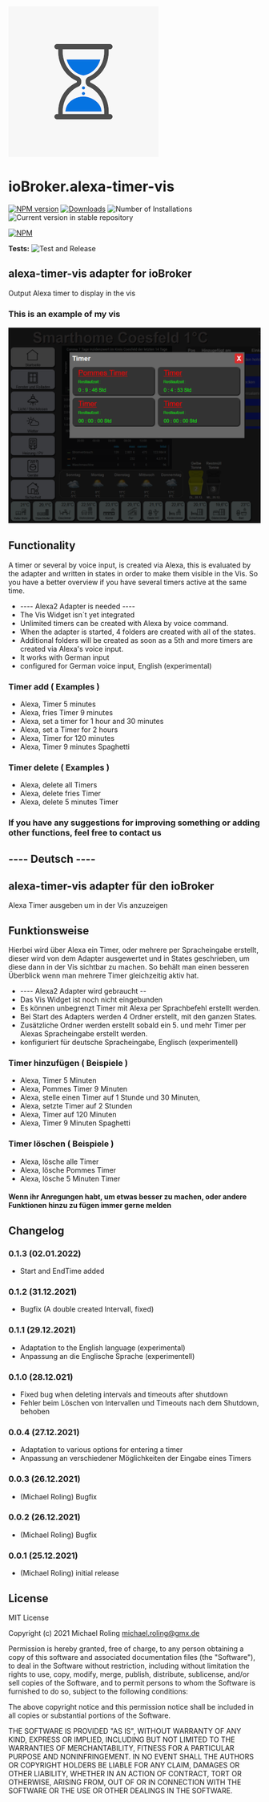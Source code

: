![Logo](admin/alexa-timer-vis.png)
# ioBroker.alexa-timer-vis



[![NPM version](https://img.shields.io/npm/v/iobroker.alexa-timer-vis.svg)](https://www.npmjs.com/package/iobroker.alexa-timer-vis)
[![Downloads](https://img.shields.io/npm/dm/iobroker.alexa-timer-vis.svg)](https://www.npmjs.com/package/iobroker.alexa-timer-vis)
![Number of Installations](https://iobroker.live/badges/alexa-timer-vis-installed.svg)
![Current version in stable repository](https://iobroker.live/badges/alexa-timer-vis-stable.svg)

[![NPM](https://nodei.co/npm/iobroker.alexa-timer-vis.png?downloads=true)](https://nodei.co/npm/iobroker.alexa-timer-vis/)

**Tests:** ![Test and Release](https://github.com/MiRo1310/ioBroker.alexa-timer-vis/workflows/Test%20and%20Release/badge.svg)

## alexa-timer-vis adapter for ioBroker

Output Alexa timer to display in the vis

### This is an example of my vis

![](admin/timer.png)

## Functionality

A timer or several by voice input, is created via Alexa, this is evaluated by the adapter and written in states in order to make them visible in the Vis. So you have a better overview if you have several timers active at the same time.

* ---- Alexa2 Adapter is needed ----
* The Vis Widget isn´t yet integrated
* Unlimited timers can be created with Alexa by voice command. 
* When the adapter is started, 4 folders are created with all of the states.
* Additional folders will be created as soon as a 5th and more timers are created via Alexa's voice input.
* It works with German input
* configured for German voice input, English (experimental) 

### Timer add ( Examples )

* Alexa, Timer 5 minutes
* Alexa, fries Timer 9 minutes
* Alexa, set a timer for 1 hour and 30 minutes
* Alexa, set a Timer for 2 hours
* Alexa, Timer for 120 minutes
* Alexa, Timer 9 minutes Spaghetti

### Timer delete ( Examples )

* Alexa, delete all Timers
* Alexa, delete fries Timer
* Alexa, delete 5 minutes Timer


### If you have any suggestions for improving something or adding other functions, feel free to contact us


## ---- Deutsch ----

## alexa-timer-vis adapter für den ioBroker

Alexa Timer ausgeben um in der Vis anzuzeigen

## Funktionsweise

Hierbei wird über Alexa ein Timer, oder mehrere per Spracheingabe erstellt, dieser wird von dem Adapter ausgewertet und in States geschrieben, um diese dann in der Vis sichtbar zu machen. So behält man einen besseren Überblick wenn man mehrere Timer gleichzeitig aktiv hat.

* ---- Alexa2 Adapter wird gebraucht --
* Das Vis Widget ist noch nicht eingebunden
* Es können unbegrenzt Timer mit Alexa per Sprachbefehl erstellt werden. 
* Bei Start des Adapters werden 4 Ordner erstellt, mit den ganzen States.
* Zusätzliche Ordner werden erstellt sobald ein 5. und mehr Timer per Alexas Spracheingabe erstellt werden. 
* konfiguriert für deutsche Spracheingabe, Englisch (experimentell)


### Timer hinzufügen ( Beispiele )

* Alexa, Timer 5 Minuten
* Alexa, Pommes Timer 9 Minuten
* Alexa, stelle einen Timer auf 1 Stunde und 30 Minuten,
* Alexa, setzte Timer auf 2 Stunden
* Alexa, Timer auf 120 Minuten
* Alexa, Timer 9 Minuten Spaghetti

### Timer löschen ( Beispiele )

* Alexa, lösche alle Timer
* Alexa, lösche Pommes Timer
* Alexa, lösche 5 Minuten Timer


#### Wenn ihr Anregungen habt, um etwas besser zu machen, oder andere Funktionen hinzu zu fügen immer gerne melden






## Changelog
### 0.1.3 (02.01.2022)
* Start and EndTime added
### 0.1.2 (31.12.2021)
* Bugfix (A double created Intervall, fixed)
### 0.1.1 (29.12.2021)
* Adaptation to the English language (experimental)
* Anpassung an die Englische Sprache (experimentell)
### 0.1.0 (28.12.021)
* Fixed bug when deleting intervals and timeouts after shutdown
* Fehler beim Löschen von Intervallen und Timeouts nach dem Shutdown, behoben
### 0.0.4 (27.12.2021)
* Adaptation to various options for entering a timer
* Anpassung an verschiedener Möglichkeiten der Eingabe eines Timers
### 0.0.3 (26.12.2021)
* (Michael Roling) Bugfix
### 0.0.2 (26.12.2021)
* (Michael Roling) Bugfix
### 0.0.1 (25.12.2021)
* (Michael Roling) initial release

## License
MIT License

Copyright (c) 2021 Michael Roling <michael.roling@gmx.de>

Permission is hereby granted, free of charge, to any person obtaining a copy
of this software and associated documentation files (the "Software"), to deal
in the Software without restriction, including without limitation the rights
to use, copy, modify, merge, publish, distribute, sublicense, and/or sell
copies of the Software, and to permit persons to whom the Software is
furnished to do so, subject to the following conditions:

The above copyright notice and this permission notice shall be included in all
copies or substantial portions of the Software.

THE SOFTWARE IS PROVIDED "AS IS", WITHOUT WARRANTY OF ANY KIND, EXPRESS OR
IMPLIED, INCLUDING BUT NOT LIMITED TO THE WARRANTIES OF MERCHANTABILITY,
FITNESS FOR A PARTICULAR PURPOSE AND NONINFRINGEMENT. IN NO EVENT SHALL THE
AUTHORS OR COPYRIGHT HOLDERS BE LIABLE FOR ANY CLAIM, DAMAGES OR OTHER
LIABILITY, WHETHER IN AN ACTION OF CONTRACT, TORT OR OTHERWISE, ARISING FROM,
OUT OF OR IN CONNECTION WITH THE SOFTWARE OR THE USE OR OTHER DEALINGS IN THE
SOFTWARE.